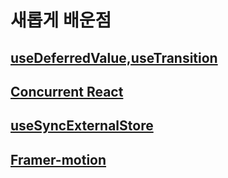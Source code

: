 # 새롭게 배운점

## [useDeferredValue,useTransition](https://velog.io/@dae_eun2/useDeferredValueuseTransition)
## [Concurrent React](https://velog.io/@dae_eun2/Concurrent-React)
##  [useSyncExternalStore](https://velog.io/@dae_eun2/useSyncExternalStore)
## [Framer-motion](https://velog.io/@dae_eun2/Framer-motion)
